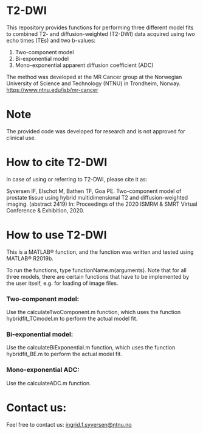 # T2-DWI
This repository provides functions for performing three different model fits to combined T2- and diffusion-weighted (T2-DWI) data acquired using two echo times (TEs) and two b-values:
1. Two-component model
2. Bi-exponential model
3. Mono-exponential apparent diffusion coefficient (ADC)

The method was developed at the MR Cancer group at the Norwegian University of Science and Technology (NTNU) in Trondheim, Norway. https://www.ntnu.edu/isb/mr-cancer

# Note
The provided code was developed for research and is not approved for clinical use.

# How to cite T2-DWI
In case of using or referring to T2-DWI, please cite it as:

Syversen IF, Elschot M, Bathen TF, Goa PE. Two-component model of prostate tissue using hybrid multidimensional T2 and diffusion-weighted imaging. (abstract 2419) In: Proceedings of the 2020 ISMRM & SMRT Virtual Conference & Exhibition, 2020.

# How to use T2-DWI
This is a MATLAB® function, and the function was written and tested using MATLAB® R2019b.

To run the functions, type functionName.m(arguments). Note that for all three models, there are certain functions that have to be implemented by the user itself, e.g. for loading of image files.

### Two-component model:
Use the calculateTwoComponent.m function, which uses the function hybridfit_TCmodel.m to perform the actual model fit.

### Bi-exponential model:
Use the calculateBiExponential.m function, which uses the function hybridfit_BE.m to perform the actual model fit.

### Mono-exponential ADC:
Use the calculateADC.m function.

# Contact us:
Feel free to contact us: ingrid.f.syversen@ntnu.no
